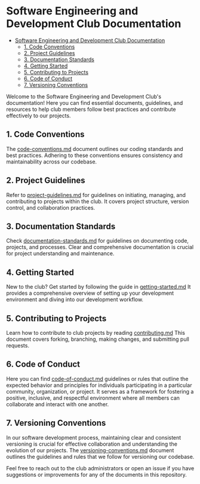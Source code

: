 # Software Engineering and Development Club Documentation

<!--toc:start-->
- [Software Engineering and Development Club Documentation](#software-engineering-and-development-club-documentation)
  - [1. Code Conventions](#1-code-conventions)
  - [2. Project Guidelines](#2-project-guidelines)
  - [3. Documentation Standards](#3-documentation-standards)
  - [4. Getting Started](#4-getting-started)
  - [5. Contributing to Projects](#5-contributing-to-projects)
  - [6. Code of Conduct](#6-code-of-conduct)
  - [7. Versioning Conventions](#7-versioning-conventions)
<!--toc:end-->

Welcome to the Software Engineering and Development Club's documentation! Here you can find essential documents, guidelines, and resources to help club members follow best practices and contribute effectively to our projects.

## 1. Code Conventions

The [code-conventions.md](/docs/code-conventions) document outlines our coding standards and best practices. Adhering to these conventions ensures consistency and maintainability across our codebase.

## 2. Project Guidelines

Refer to [project-guidelines.md](/docs/project-guidelines) for guidelines on initiating, managing, and contributing to projects within the club. It covers project structure, version control, and collaboration practices.

## 3. Documentation Standards

Check [documentation-standards.md](/docs/documentation-standards) for guidelines on documenting code, projects, and processes. Clear and comprehensive documentation is crucial for project understanding and maintenance.

## 4. Getting Started

New to the club? Get started by following the guide in [getting-started.md](/docs/getting-started) It provides a comprehensive overview of setting up your development environment and diving into our development workflow.

## 5. Contributing to Projects

Learn how to contribute to club projects by reading [contributing.md](/docs/contributing) This document covers forking, branching, making changes, and submitting pull requests.

## 6. Code of Conduct

Here you can find [code-of-conduct.md](/docs/code-of-conduct) guidelines or rules that outline the expected behavior and principles for individuals participating in a particular community, organization, or project. It serves as a framework for fostering a positive, inclusive, and respectful environment where all members can collaborate and interact with one another.

## 7. Versioning Conventions

In our software development process, maintaining clear and consistent versioning is crucial for effective collaboration and understanding the evolution of our projects. The [versioning-conventions.md](/docs/versioning-conventions) document outlines the guidelines and rules that we follow for versioning our codebase.

Feel free to reach out to the club administrators or open an issue if you have suggestions or improvements for any of the documents in this repository.
